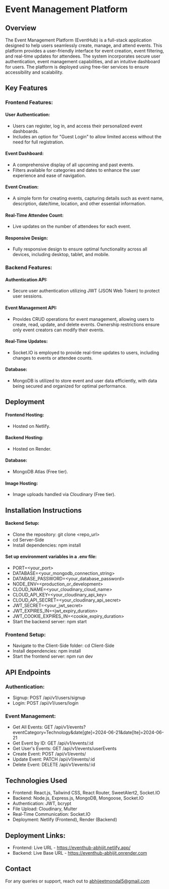 
# Event Management Platform

## Overview
The Event Management Platform (EventHub) is a full-stack application designed to help users seamlessly create, manage, and attend events. This platform provides a user-friendly interface for event creation, event filtering, and real-time updates for attendees. The system incorporates secure user authentication, event management capabilities, and an intuitive dashboard for users. The platform is deployed using free-tier services to ensure accessibility and scalability.


## Key Features
### Frontend Features:
#### User Authentication:
- Users can register, log in, and access their personalized event dashboards.
- Includes an option for "Guest Login" to allow limited access without the need for full registration.
#### Event Dashboard:
- A comprehensive display of all upcoming and past events.
- Filters available for categories and dates to enhance the user experience and ease of navigation.
#### Event Creation:
- A simple form for creating events, capturing details such as event name, description, date/time, location, and other essential information.
#### Real-Time Attendee Count:
- Live updates on the number of attendees for each event.
#### Responsive Design:
- Fully responsive design to ensure optimal functionality across all devices, including desktop, tablet, and mobile.

### Backend Features:
#### Authentication API:
- Secure user authentication utilizing JWT (JSON Web Token) to protect user sessions.
#### Event Management API:
- Provides CRUD operations for event management, allowing users to create, read, update, and delete events. Ownership restrictions ensure only event creators can modify their events.
#### Real-Time Updates:
- Socket.IO is employed to provide real-time updates to users, including changes to events or attendee counts.
#### Database:
- MongoDB is utilized to store event and user data efficiently, with data being secured and organized for optimal performance.

## Deployment
#### Frontend Hosting:
- Hosted on Netlify.
#### Backend Hosting:
- Hosted on Render.
#### Database:
- MongoDB Atlas (Free tier).
#### Image Hosting:
- Image uploads handled via Cloudinary (Free tier).


## Installation Instructions
#### Backend Setup:
- Clone the repository: git clone <repo_url>
- cd Server-Side
- Install dependencies: npm install

#### Set up environment variables in a .env file:
- PORT=<your_port>
- DATABASE=<your_mongodb_connection_string>
- DATABASE_PASSWORD=<your_database_password>
- NODE_ENV=<production_or_development>
- CLOUD_NAME=<your_cloudinary_cloud_name>
- CLOUD_API_KEY=<your_cloudinary_api_key>
- CLOUD_API_SECRET=<your_cloudinary_api_secret>
- JWT_SECRET=<your_jwt_secret>
- JWT_EXPIRES_IN=<jwt_expiry_duration>
- JWT_COOKIE_EXPIRES_IN=<cookie_expiry_duration>
- Start the backend server: npm start


### Frontend Setup:
- Navigate to the Client-Side folder: cd Client-Side
- Install dependencies: npm install
- Start the frontend server: npm run dev

## API Endpoints
### Authentication:
- Signup: POST /api/v1/users/signup
- Login: POST /api/v1/users/login
### Event Management:
- Get All Events: GET /api/v1/events?eventCategory=Technology&date[gte]=2024-06-21&date[lte]=2024-06-21
- Get Event by ID: GET /api/v1/events/:id
- Get User's Events: GET /api/v1/events/userEvents
- Create Event: POST /api/v1/events/
- Update Event: PATCH /api/v1/events/:id
- Delete Event: DELETE /api/v1/events/:id
## Technologies Used
- Frontend: React.js, Tailwind CSS, React Router, SweetAlert2, Socket.IO
- Backend: Node.js, Express.js, MongoDB, Mongoose, Socket.IO
- Authentication: JWT, bcrypt
- File Upload: Cloudinary, Multer
- Real-Time Communication: Socket.IO
- Deployment: Netlify (Frontend), Render (Backend)

## Deployment Links:
- Frontend: Live URL - https://eventhub-abhijit.netlify.app/
- Backend: Live Base URL - https://eventhub-abhijit.onrender.com

## Contact
For any queries or support, reach out to abhijeetmondal5@gmail.com


